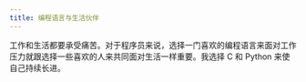 ```yaml
---
title: 编程语言与生活伙伴
---
```


工作和生活都要承受痛苦。对于程序员来说，选择一门喜欢的编程语言来面对工作压力就跟选择一些喜欢的人来共同面对生活一样重要。我选择 C 和 Python 来使自己持续长进。
